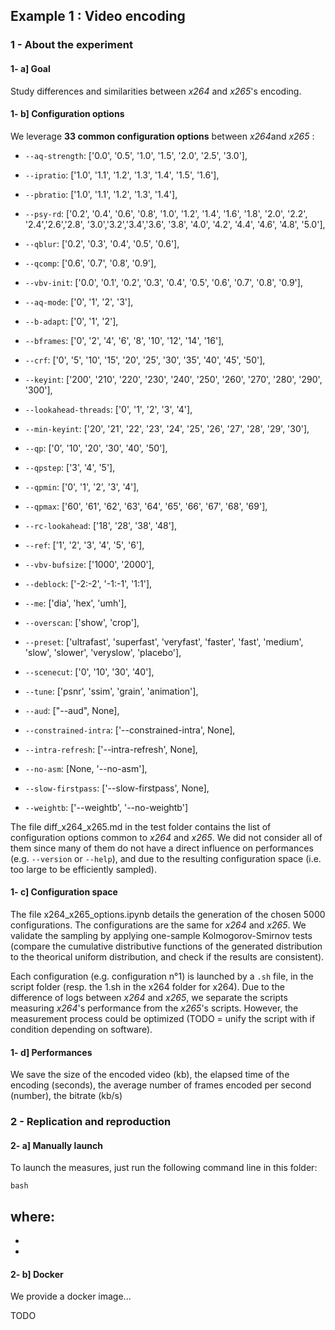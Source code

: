 ## Example 1 : Video encoding

### 1 - About the experiment

#### 1- a] Goal

Study differences and similarities between *x264* and *x265*'s encoding.

#### 1- b] Configuration options

We leverage **33 common configuration options** between *x264*and *x265* :

- ``--aq-strength``: ['0.0', '0.5', '1.0', '1.5', '2.0', '2.5', '3.0'],

- ``--ipratio``: ['1.0', '1.1', '1.2', '1.3', '1.4', '1.5', '1.6'],

- ``--pbratio``: ['1.0', '1.1', '1.2', '1.3', '1.4'],

- ``--psy-rd``: ['0.2', '0.4', '0.6', '0.8', '1.0', '1.2', '1.4', '1.6', '1.8', '2.0', '2.2', '2.4','2.6','2.8', '3.0','3.2','3.4','3.6', '3.8', '4.0', '4.2', '4.4', '4.6', '4.8', '5.0'],

- ``--qblur``: ['0.2', '0.3', '0.4', '0.5', '0.6'],

- ``--qcomp``: ['0.6', '0.7', '0.8', '0.9'],

- ``--vbv-init``: ['0.0', '0.1', '0.2', '0.3', '0.4', '0.5', '0.6', '0.7', '0.8', '0.9'],

- ``--aq-mode``: ['0', '1', '2', '3'],

- ``--b-adapt``: ['0', '1', '2'],

- ``--bframes``: ['0', '2', '4', '6', '8', '10', '12', '14', '16'],

- ``--crf``: ['0', '5', '10', '15', '20', '25', '30', '35', '40', '45', '50'],

- ``--keyint``: ['200', '210', '220', '230', '240', '250', '260', '270', '280', '290', '300'],

- ``--lookahead-threads``: ['0', '1', '2', '3', '4'],

- ``--min-keyint``: ['20', '21', '22', '23', '24', '25', '26', '27', '28', '29', '30'],

- ``--qp``: ['0', '10', '20', '30', '40', '50'],

- ``--qpstep``: ['3', '4', '5'],

- ``--qpmin``: ['0', '1', '2', '3', '4'],

- ``--qpmax``: ['60', '61', '62', '63', '64', '65', '66', '67', '68', '69'],

- ``--rc-lookahead``: ['18', '28', '38', '48'],

- ``--ref``: ['1', '2', '3', '4', '5', '6'],

- ``--vbv-bufsize``: ['1000', '2000'],

- ``--deblock``: ['-2:-2', '-1:-1', '1:1'],

- ``--me``: ['dia', 'hex', 'umh'],

- ``--overscan``: ['show', 'crop'],

- ``--preset``: ['ultrafast',  'superfast',  'veryfast',  'faster',  'fast',  'medium',  'slow',  'slower',  'veryslow',  'placebo'],

- ``--scenecut``: ['0', '10', '30', '40'],

- ``--tune``: ['psnr', 'ssim', 'grain', 'animation'],

- ``--aud``: ["--aud", None],

- ``--constrained-intra``: ['--constrained-intra', None],

- ``--intra-refresh``: ['--intra-refresh', None],

- ``--no-asm``: [None, '--no-asm'],

- ``--slow-firstpass``: ['--slow-firstpass', None],

- ``--weightb``: ['--weightb', '--no-weightb']


The file diff_x264_x265.md in the test folder contains the list of configuration options common to *x264* and *x265*. We did not consider all of them since many of them do not have a direct influence on performances (e.g. ``--version`` or ``--help``), and due to the resulting configuration space (i.e. too large to be efficiently sampled).

#### 1- c] Configuration space

The file x264_x265_options.ipynb details the generation of the chosen 5000 configurations. The configurations are the same for *x264* and *x265*. We validate the sampling by applying one-sample Kolmogorov-Smirnov tests (compare the cumulative distributive functions of the generated distribution to the theorical uniform distribution, and check if the results are consistent). 

Each configuration (e.g. configuration n°1) is launched by a ``.sh`` file, in the script folder (resp. the 1.sh in the x264 folder for x264). Due to the difference of logs between *x264* and *x265*, we separate the scripts measuring *x264*'s performance from the *x265*'s scripts. However, the measurement process could be optimized (TODO = unify the script with if condition depending on software).

#### 1- d] Performances

We save the size of the encoded video (kb), the elapsed time of the encoding (seconds), the average number of frames encoded per second (number), the bitrate (kb/s)

### 2 - Replication and reproduction

#### 2- a] Manually launch

To launch the measures, just run the following command line in this folder:

`` bash ``

where:
-
-
-

#### 2- b] Docker

We provide a docker image...

TODO

